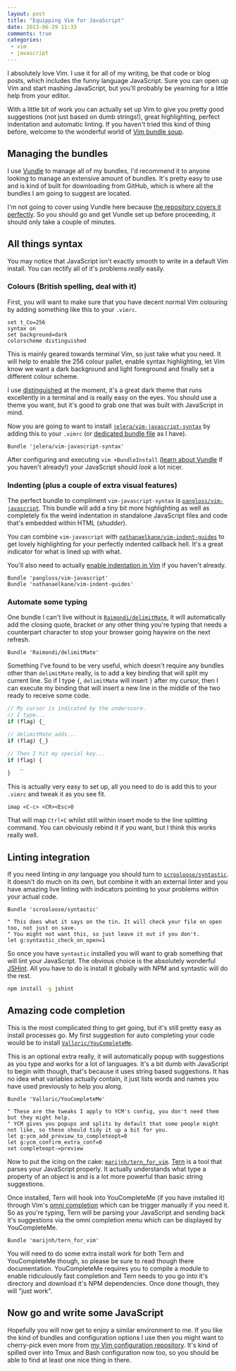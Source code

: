 ```yaml
---
layout: post
title: "Equipping Vim for JavaScript"
date: 2013-06-29 11:33
comments: true
categories:
 - vim
 - javascript
---
```


I absolutely love Vim. I use it for all of my writing, be that code or blog posts, which includes the funny language JavaScript. Sure you can open up Vim and start mashing JavaScript, but you'll probably be yearning for a little help from your editor.

With a little bit of work you can actually set up Vim to give you pretty good suggestions (not just based on dumb strings!), great highlighting, perfect indentation and automatic linting. If you haven't tried this kind of thing before, welcome to the wonderful world of [Vim bundle soup][bundle-soup].

<!-- more -->

## Managing the bundles

I use [Vundle][] to manage all of my bundles, I'd recommend it to anyone looking to manage an extensive amount of bundles. It's pretty easy to use and is kind of built for downloading from GitHub, which is where all the bundles I am going to suggest are located.

I'm not going to cover using Vundle here because [the repository covers it perfectly][vundle-quickstart]. So you should go and get Vundle set up before proceeding, it should only take a couple of minutes.

## All things syntax

You may notice that JavaScript isn't exactly smooth to write in a default Vim install. You can rectify all of it's problems *really* easily.

### Colours (British spelling, deal with it)

First, you will want to make sure that you have decent normal Vim colouring by adding something like this to your `.vimrc`.

```vim
set t_Co=256
syntax on
set background=dark
colorscheme distinguished
```

This is mainly geared towards terminal Vim, so just take what you need. It will help to enable the 256 colour pallet, enable syntax highlighting, let Vim know we want a dark background and light foreground and finally set a different colour scheme.

I use [distinguished][] at the moment, it's a great dark theme that runs excellently in a terminal and is really easy on the eyes. You should use a theme you want, but it's good to grab one that was built with JavaScript in mind.

Now you are going to want to install [`jelera/vim-javascript-syntax`][vim-javascript-syntax] by adding this to your `.vimrc` (or [dedicated bundle file][bundle-soup] as I have).

```vim
Bundle 'jelera/vim-javascript-syntax'
```

After configuring and executing `vim +BundleInstall` ([learn about Vundle](vundle-quickstart) if you haven't already!) your JavaScript should *look* a lot nicer.

### Indenting (plus a couple of extra visual features)

The perfect bundle to compliment `vim-javascript-syntax` is [`pangloss/vim-javascript`][vim-javascript]. This bundle will add a tiny bit more highlighting as well as completely fix the weird indentation in standalone JavaScript files and code that's embedded within HTML (*shudder*).

You can combine `vim-javascript` with [`nathanaelkane/vim-indent-guides`][vim-indent-guides] to get lovely highlighting for your perfectly indented callback hell. It's a great indicator for what is lined up with what.

You'll also need to actually [enable indentation in Vim][enable-indentation] if you haven't already.

```vim
Bundle 'pangloss/vim-javascript'
Bundle 'nathanaelkane/vim-indent-guides'
```

### Automate some typing

One bundle I can't live without is [`Raimondi/delimitMate`][delimitMate], it will automatically add the closing quote, bracket or any other thing you're typing that needs a counterpart character to stop your browser going haywire on the next refresh.

```vim
Bundle 'Raimondi/delimitMate'
```

Something I've found to be very useful, which doesn't require any bundles other than `delimitMate` really, is to add a key binding that will split my current line. So if I type `{`, `delimitMate` will insert `}` after my cursor, then I can execute my binding that will insert a new line in the middle of the two ready to receive some code.

```javascript
// My cursor is indicated by the underscore.
// I type...
if (flag) {_

// delimitMate adds...
if (flag) {_}

// Then I hit my special key...
if (flag) {
	_
}
```

This is actually very easy to set up, all you need to do is add this to your `.vimrc` and tweak it as you see fit.

```vim
imap <C-c> <CR><Esc>O
```

That will map `Ctrl+C` whilst still within insert mode to the line splitting command. You can obviously rebind it if you want, but I think this works really well.

## Linting integration

If you need linting in *any* language you should turn to [`scrooloose/syntastic`][syntastic]. It doesn't do much on its own, but combine it with an external linter and you have amazing live linting with indicators pointing to your problems within your actual code.

```vim
Bundle 'scrooloose/syntastic'

" This does what it says on the tin. It will check your file on open too, not just on save.
" You might not want this, so just leave it out if you don't.
let g:syntastic_check_on_open=1
```

So once you have `syntastic` installed you will want to grab something that will lint your JavaScript. The obvious choice is the absolutely wonderful [JSHint][]. All you have to do is install it globally with NPM and syntastic will do the rest.

```bash
npm install -g jshint
```

## Amazing code completion

This is the most complicated thing to get going, but it's still pretty easy as install processes go. My first suggestion for auto completing your code would be to install [`Valloric/YouCompleteMe`][YouCompleteMe].

This is an optional extra really, it will automatically popup with suggestions as you type and works for a lot of languages. It's a bit dumb with JavaScript to begin with though, that's because it uses string based suggestions. It has no idea what variables actually contain, it just lists words and names you have used previously to help you along.

```vim
Bundle 'Valloric/YouCompleteMe'

" These are the tweaks I apply to YCM's config, you don't need them but they might help.
" YCM gives you popups and splits by default that some people might not like, so these should tidy it up a bit for you.
let g:ycm_add_preview_to_completeopt=0
let g:ycm_confirm_extra_conf=0
set completeopt-=preview
```

Now to put the icing on the cake: [`marijnh/tern_for_vim`][tern_for_vim]. [Tern][] is a tool that parses your JavaScript properly. It actually understands what type a property of an object is and is a lot more powerful than basic string suggestions.

Once installed, Tern will hook into YouCompleteMe (if you have installed it) through Vim's [omni completion][omnicomplete] which can be trigger manually if you need it. So as you're typing, Tern will be parsing your JavaScript and sending back it's suggestions via the omni completion menu which can be displayed by YouCompleteMe.

```vim
Bundle 'marijnh/tern_for_vim'
```

You will need to do some extra install work for both Tern and YouCompleteMe though, so please be sure to read though there documentation. YouCompleteMe requires you to compile a module to enable ridiculously fast completion and Tern needs to you go into it's directory and download it's NPM dependencies. Once done though, they will "just work".

## Now go and write some JavaScript

Hopefully you will now get to enjoy a similar environment to me. If you like the kind of bundles and configuration options I use then you might want to cherry-pick even more from [my Vim configuration repository][vim-config]. It's kind of spilled over into Tmux and Bash configuration now too, so you should be able to find at least one nice thing in there.

[bundle-soup]: https://github.com/Wolfy87/vim-config/blob/master/bundles.vim
[Vundle]: https://github.com/gmarik/vundle
[vundle-quickstart]: https://github.com/gmarik/vundle#quick-start
[distinguished]: https://github.com/Lokaltog/vim-distinguished
[vim-javascript-syntax]: https://github.com/jelera/vim-javascript-syntax
[vim-javascript]: https://github.com/pangloss/vim-javascript
[vim-indent-guides]: https://github.com/nathanaelkane/vim-indent-guides
[delimitMate]: https://github.com/Raimondi/delimitMate
[syntastic]: https://github.com/scrooloose/syntastic
[YouCompleteMe]: https://github.com/Valloric/YouCompleteMe
[tern_for_vim]: https://github.com/marijnh/tern_for_vim
[enable-indentation]: http://vim.wikia.com/wiki/Indenting_source_code
[JSHint]: http://www.jshint.com/
[Tern]: http://ternjs.net/
[omnicomplete]: http://vim.wikia.com/wiki/Omni_completion
[vim-config]: https://github.com/Wolfy87/vim-config
